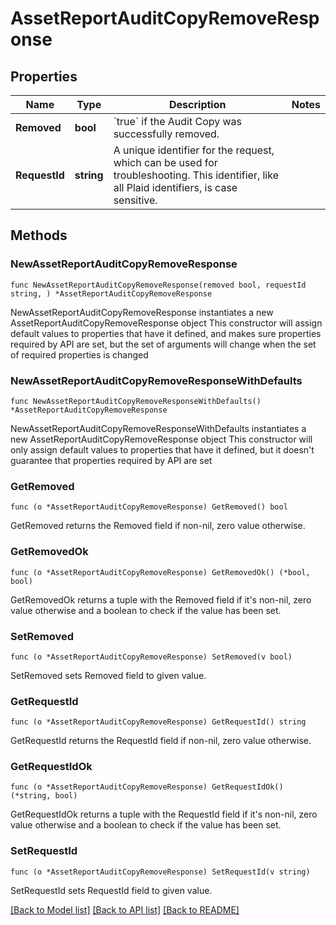 # AssetReportAuditCopyRemoveResponse

## Properties

Name | Type | Description | Notes
------------ | ------------- | ------------- | -------------
**Removed** | **bool** | &#x60;true&#x60; if the Audit Copy was successfully removed. | 
**RequestId** | **string** | A unique identifier for the request, which can be used for troubleshooting. This identifier, like all Plaid identifiers, is case sensitive. | 

## Methods

### NewAssetReportAuditCopyRemoveResponse

`func NewAssetReportAuditCopyRemoveResponse(removed bool, requestId string, ) *AssetReportAuditCopyRemoveResponse`

NewAssetReportAuditCopyRemoveResponse instantiates a new AssetReportAuditCopyRemoveResponse object
This constructor will assign default values to properties that have it defined,
and makes sure properties required by API are set, but the set of arguments
will change when the set of required properties is changed

### NewAssetReportAuditCopyRemoveResponseWithDefaults

`func NewAssetReportAuditCopyRemoveResponseWithDefaults() *AssetReportAuditCopyRemoveResponse`

NewAssetReportAuditCopyRemoveResponseWithDefaults instantiates a new AssetReportAuditCopyRemoveResponse object
This constructor will only assign default values to properties that have it defined,
but it doesn't guarantee that properties required by API are set

### GetRemoved

`func (o *AssetReportAuditCopyRemoveResponse) GetRemoved() bool`

GetRemoved returns the Removed field if non-nil, zero value otherwise.

### GetRemovedOk

`func (o *AssetReportAuditCopyRemoveResponse) GetRemovedOk() (*bool, bool)`

GetRemovedOk returns a tuple with the Removed field if it's non-nil, zero value otherwise
and a boolean to check if the value has been set.

### SetRemoved

`func (o *AssetReportAuditCopyRemoveResponse) SetRemoved(v bool)`

SetRemoved sets Removed field to given value.


### GetRequestId

`func (o *AssetReportAuditCopyRemoveResponse) GetRequestId() string`

GetRequestId returns the RequestId field if non-nil, zero value otherwise.

### GetRequestIdOk

`func (o *AssetReportAuditCopyRemoveResponse) GetRequestIdOk() (*string, bool)`

GetRequestIdOk returns a tuple with the RequestId field if it's non-nil, zero value otherwise
and a boolean to check if the value has been set.

### SetRequestId

`func (o *AssetReportAuditCopyRemoveResponse) SetRequestId(v string)`

SetRequestId sets RequestId field to given value.



[[Back to Model list]](../README.md#documentation-for-models) [[Back to API list]](../README.md#documentation-for-api-endpoints) [[Back to README]](../README.md)


